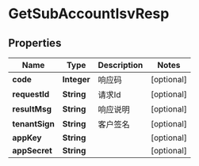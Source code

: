 

# GetSubAccountIsvResp


## Properties

Name | Type | Description | Notes
------------ | ------------- | ------------- | -------------
**code** | **Integer** | 响应码 |  [optional]
**requestId** | **String** | 请求Id |  [optional]
**resultMsg** | **String** | 响应说明 |  [optional]
**tenantSign** | **String** | 客户签名 |  [optional]
**appKey** | **String** |  |  [optional]
**appSecret** | **String** |  |  [optional]



